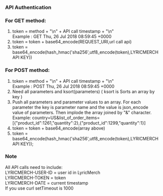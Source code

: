 ### API Authentication
  ### For GET method:
  1) token = method + "\n" + API call timestamp + "\n" <br />
  Example : GET Thu, 26 Jul 2018 08:59:45 +0000 <br />
  2) token = token + base64_encode(REQUEST_URI,url call api) <br />
  3) token = base64_encode(hash_hmac('sha256',utf8_encode(token),LYRICMERCH API KEY)) <br />
  ### For POST method:
  1) token = method + "\n" + API call timestamp + "\n" <br />
  Example : POST Thu, 26 Jul 2018 08:59:45 +0000 <br />
  2) Need all parameters and ksort(parameters) (  ksort is Sorts an array by key )<br />
  3) Push all parameters and parameter values to an array. For each parameter the key is parameter name and the value is json_encode value of parameters.  Then implode the array joined by "&" character. <br />
  Example: country=US&list_of_order_items=[{"product_id":1261,"quantity":2},{"product_id":1299,"quantity":1}] <br />
  4) token = token +  base64_encode(array above) <br />
  5) token = base64_encode(hash_hmac('sha256',utf8_encode(token),LYRICMERCH API KEY)); <br />
### Note
  All API calls need to include:<br /> 
   LYRICMERCH-USER-ID = user id in LyricMerch <br />
   LYRICMERCH-TOKEN = token <br />
   LYRICMERCH-DATE = current timestamp <br />
  If you use curl setTimeout is 1000 <br />
  
